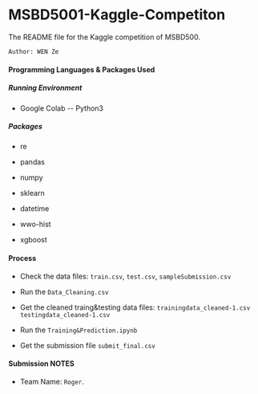 # MSBD5001-Kaggle-Competiton

The README file for the Kaggle competition of MSBD500.

`Author: WEN Ze`

#### Programming Languages & Packages Used

##### Running Environment

- Google Colab -- Python3

##### Packages

- re

- pandas

- numpy

- sklearn

- datetime 

- wwo-hist

- xgboost

  

#### Process

- Check the data files: `train.csv`, `test.csv`, `sampleSubmission.csv`

- Run the `Data_Cleaning.csv`

- Get the cleaned traing&testing data files: `trainingdata_cleaned-1.csv` `testingdata_cleaned-1.csv`

- Run the `Training&Prediction.ipynb`

- Get the submission file `submit_final.csv`

  

#### Submission NOTES

- Team Name: `Roger`.
